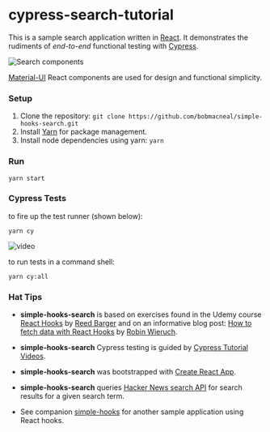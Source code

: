 # cypress-search-tutorial 

This is a sample search application written in [React](https://reactjs.org/). It demonstrates the rudiments 
of _end-to-end_ functional testing with [Cypress](https://www.cypress.io/). 

![Search components](https://github.com/bobmacneal/simple-hooks-search/blob/master/src/images/SearchComponents.png)

[Material-UI](https://material-ui.com/) React components are used for design and functional simplicity.
 
### Setup

1. Clone the repository: `git clone https://github.com/bobmacneal/simple-hooks-search.git`
2. Install [Yarn](https://yarnpkg.com) for package management. 
3. Install node dependencies using yarn: `yarn`

### Run

`yarn start`

### Cypress Tests

to fire up the test runner (shown below): 

`yarn cy`

![video](https://github.com/bobmacneal/simple-hooks-search/blob/master/src/images/searchspecjs.gif)

to run tests in a command shell:

`yarn cy:all`


### Hat Tips

- **simple-hooks-search** is based on exercises found in the Udemy course [React Hooks](https://www.udemy.com/react-hooks/) by [Reed Barger](https://www.udemy.com/react-hooks/#instructor-1) and on an informative blog post: [How to fetch data with React Hooks](https://www.robinwieruch.de/react-hooks-fetch-data/) by [Robin Wieruch](https://github.com/rwieruch).

- **simple-hooks-search** Cypress testing is guided by [Cypress Tutorial Videos](https://docs.cypress.io/examples/examples/tutorials.html#Test-a-React-Todo-App).

- **simple-hooks-search** was bootstrapped with [Create React App](https://github.com/facebook/create-react-app).

- **simple-hooks-search** queries [Hacker News search API](https://hn.algolia.com/api) for search results for a given 
search term.

- See companion [simple-hooks](https://github.com/bobmacneal/simple-hooks) for another sample application using React hooks.
